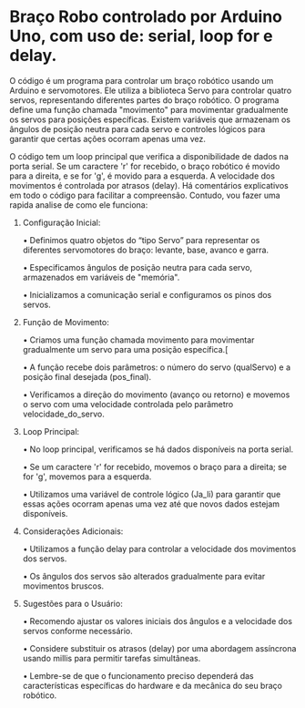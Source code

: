 # Braço Robo controlado por Arduino Uno, com uso de: serial, loop for e delay.

O código é um programa para controlar um braço robótico usando um Arduino e servomotores. Ele utiliza a biblioteca Servo para controlar quatro servos, representando diferentes partes do braço robótico. O programa define uma função chamada "movimento" para movimentar gradualmente os servos para posições específicas. Existem variáveis que armazenam os ângulos de posição neutra para cada servo e controles lógicos para garantir que certas ações ocorram apenas uma vez.

O código tem um loop principal que verifica a disponibilidade de dados na porta serial. Se um caractere 'r' for recebido, o braço robótico é movido para a direita, e se for 'g', é movido para a esquerda. A velocidade dos movimentos é controlada por atrasos (delay). Há comentários explicativos em todo o código para facilitar a compreensão. Contudo, vou fazer uma rapida analise de como ele funciona:

1. Configuração Inicial:

    • Definimos quatro objetos do “tipo Servo” para representar os diferentes servomotores do braço: levante, base, avanco e garra.
   
    • Especificamos ângulos de posição neutra para cada servo, armazenados em variáveis de "memória".
   
    • Inicializamos a comunicação serial e configuramos os pinos dos servos.

3. Função de Movimento:

    • Criamos uma função chamada movimento para movimentar gradualmente um servo para uma posição específica.[
   
    • A função recebe dois parâmetros: o número do servo (qualServo) e a posição final desejada (pos_final).
   
    • Verificamos a direção do movimento (avanço ou retorno) e movemos o servo com uma velocidade controlada pelo parâmetro velocidade_do_servo.

5. Loop Principal:

    • No loop principal, verificamos se há dados disponíveis na porta serial.
   
    • Se um caractere 'r' for recebido, movemos o braço para a direita; se for 'g', movemos para a esquerda.
   
    • Utilizamos uma variável de controle lógico (Ja_li) para garantir que essas ações ocorram apenas uma vez até que novos dados estejam disponíveis.

7. Considerações Adicionais:

    • Utilizamos a função delay para controlar a velocidade dos movimentos dos servos.
   
    • Os ângulos dos servos são alterados gradualmente para evitar movimentos bruscos.

9. Sugestões para o Usuário:

    • Recomendo ajustar os valores iniciais dos ângulos e a velocidade dos servos conforme necessário.
   
    • Considere substituir os atrasos (delay) por uma abordagem assíncrona usando millis para permitir tarefas simultâneas.
   
    • Lembre-se de que o funcionamento preciso dependerá das características específicas do hardware e da mecânica do seu braço robótico.
